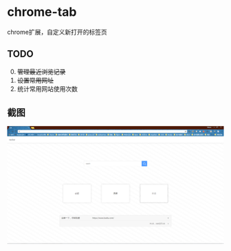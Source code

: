# chrome-tab

chrome扩展，自定义新打开的标签页

## TODO

0. <s>管理最近浏览记录</s>
0. <s>设置常用网址</s>
0. 统计常用网站使用次数


## 截图

![capture](./capture/capture.png)
